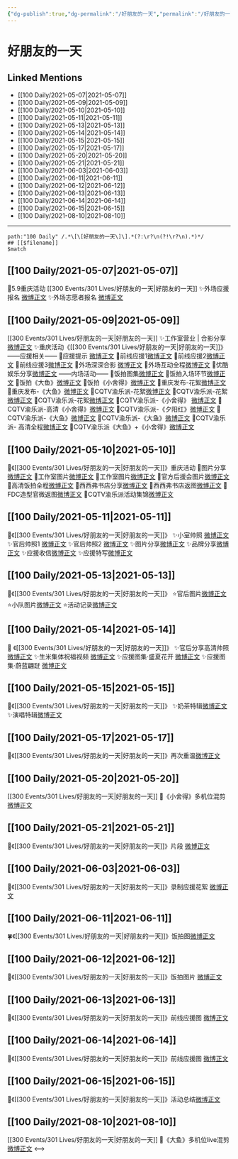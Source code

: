 ```yaml
---
{"dg-publish":true,"dg-permalink":"/好朋友的一天","permalink":"/好朋友的一天/","created":"2023-04-09T16:34:47.374+08:00","updated":"2023-04-10T16:19:49.377+08:00"}
---
```


# 好朋友的一天

## Linked Mentions
- [[100 Daily/2021-05-07\|2021-05-07]]
- [[100 Daily/2021-05-09\|2021-05-09]]
- [[100 Daily/2021-05-10\|2021-05-10]]
- [[100 Daily/2021-05-11\|2021-05-11]]
- [[100 Daily/2021-05-13\|2021-05-13]]
- [[100 Daily/2021-05-14\|2021-05-14]]
- [[100 Daily/2021-05-15\|2021-05-15]]
- [[100 Daily/2021-05-17\|2021-05-17]]
- [[100 Daily/2021-05-20\|2021-05-20]]
- [[100 Daily/2021-05-21\|2021-05-21]]
- [[100 Daily/2021-06-03\|2021-06-03]]
- [[100 Daily/2021-06-11\|2021-06-11]]
- [[100 Daily/2021-06-12\|2021-06-12]]
- [[100 Daily/2021-06-13\|2021-06-13]]
- [[100 Daily/2021-06-14\|2021-06-14]]
- [[100 Daily/2021-06-15\|2021-06-15]]
- [[100 Daily/2021-08-10\|2021-08-10]]


---

```expander
path:"100 Daily" /.*\[\[好朋友的一天\]\].*(?:\r?\n(?!\r?\n).*)*/
## [[$filename]]
$match
```
## [[100 Daily/2021-05-07\|2021-05-07]]
🌟5.9重庆活动 [[300 Events/301 Lives/好朋友的一天\|好朋友的一天]]
✨外场应援报名 [微博正文](https://m.weibo.cn/6466290670/4634236373698525)
✨外场志愿者报名 [微博正文](https://m.weibo.cn/6466290670/4634248805356761)

## [[100 Daily/2021-05-09\|2021-05-09]]
[[300 Events/301 Lives/好朋友的一天\|好朋友的一天]]
✨工作室营业 | 合影分享[微博正文](https://m.weibo.cn/6466290670/4635094528037073)
✨重庆活动《[[300 Events/301 Lives/好朋友的一天\|好朋友的一天]]》
——应援相关——
🌿应援提示 [微博正文](https://m.weibo.cn/6466290670/4634897518428626)
🌿前线应援1[微博正文](https://m.weibo.cn/6466290670/4634925645168669)
🌿前线应援2[微博正文](https://m.weibo.cn/5516625428/4634966464138359)
🌿前线应援3[微博正文](https://m.weibo.cn/5516625428/4634972772893751)
🌿外场深深合影 [微博正文](https://m.weibo.cn/6466290670/4635019949639085)
🌿外场互动全程[微博正文](https://m.weibo.cn/6466290670/4635040539740624)
🌿优酷娱乐分享[微博正文](https://m.weibo.cn/6466290670/4635080339753526)
——内场活动——
🌿饭拍图集[微博正文](https://m.weibo.cn/6466290670/4635102196269579)
🌿饭拍入场环节[微博正文](https://m.weibo.cn/5516625428/4635070188492888)
🌿饭拍《大鱼》[微博正文](https://m.weibo.cn/6466290670/4635090640702223)
🌿饭拍《小舍得》[微博正文](https://m.weibo.cn/6466290670/4635084840241108)
🌿重庆发布-花絮[微博正文](https://m.weibo.cn/6466290670/4635035888260368)
🌿重庆发布-《大鱼》[微博正文](https://m.weibo.cn/6466290670/4635083295690386)
🌿CQTV渝乐派-花絮[微博正文](https://m.weibo.cn/6466290670/4635035985250289)
🌿CQTV渝乐派-花絮[微博正文](https://m.weibo.cn/6466290670/4635037352332026)
🌿CQTV渝乐派-花絮[微博正文](https://m.weibo.cn/6466290670/4635085729696591)
🌿CQTV渝乐派-《小舍得》 [微博正文](https://m.weibo.cn/6466290670/4635037670838091)
🌿CQTV渝乐派-高清《小舍得》[微博正文](https://m.weibo.cn/6466290670/4635064534570912)
🌿CQTV渝乐派-《夕阳红》[微博正文](https://m.weibo.cn/6466290670/4635037964440851)
🌿CQTV渝乐派-《大鱼》[微博正文](https://m.weibo.cn/6466290670/4635039285643159)
🌿CQTV渝乐派-《大鱼》[微博正文](https://m.weibo.cn/6466290670/4635086638550281)
🌿CQTV渝乐派- 高清全程[微博正文](https://m.weibo.cn/6466290670/4635090033051941)
🌿CQTV渝乐派《大鱼》+《小舍得》[微博正文](https://m.weibo.cn/6466290670/4635047825508247)
## [[100 Daily/2021-05-10\|2021-05-10]]
🌻《[[300 Events/301 Lives/好朋友的一天\|好朋友的一天]]》重庆活动
🌵图片分享[微博正文](https://m.weibo.cn/6466290670/4635300620666005)
🌵工作室图片[微博正文](https://m.weibo.cn/7478855230/4635276020024239)
🌵工作室图片[微博正文](https://m.weibo.cn/6466290670/4635416442178563)
🌵官方后援会图片[微博正文](https://m.weibo.cn/6466290670/4635319779201627)
🌵高清饭拍全程[微博正文](https://m.weibo.cn/6466290670/4635308731400753)
🌵西西弗书店分享[微博正文](https://m.weibo.cn/6466290670/4635377094361374)
🌵西西弗书店返图[微博正文](https://m.weibo.cn/6466290670/4635255736372710)
🌵FDC造型官微返图[微博正文](https://m.weibo.cn/6466290670/4635397595864281)
🌵CQTV渝乐派活动集锦[微博正文](https://m.weibo.cn/6466290670/4635255427043309)
## [[100 Daily/2021-05-11\|2021-05-11]]
🌟《[[300 Events/301 Lives/好朋友的一天\|好朋友的一天]]》
✨小室帅照 [微博正文](https://weibo.com/6466290670/KeXaqEfy4)
✨官后帅照1 [微博正文](https://weibo.com/6466290670/KeXIHhTDy)
✨官后帅照2 [微博正文](https://weibo.com/6466290670/Kf0XsBjoP)
✨图片分享[微博正文](https://m.weibo.cn/6466290670/4635816662668247)
✨品牌分享[微博正文](https://m.weibo.cn/6466290670/4635813617078504)
✨应援收信[微博正文](https://m.weibo.cn/6466290670/4635794993842787)
✨应援特写[微博正文](https://m.weibo.cn/6466290670/4635812895396956)
## [[100 Daily/2021-05-13\|2021-05-13]]
💫《[[300 Events/301 Lives/好朋友的一天\|好朋友的一天]]》
⭐官后图片[微博正文](https://m.weibo.cn/6466290670/4636377759353596)
⭐小队图片[微博正文](https://m.weibo.cn/6466290670/4636466007509969)
⭐活动记录[微博正文](https://m.weibo.cn/6466290670/4636530721688243)
## [[100 Daily/2021-05-14\|2021-05-14]]
🌟 《[[300 Events/301 Lives/好朋友的一天\|好朋友的一天]]》
✨官后分享高清帅照 [微博正文](https://m.weibo.cn/6466290670/4636804244309220)
✨生米集体祝福视频 [微博正文](https://m.weibo.cn/6466290670/4636877199771120)
✨应援图集·盛夏花开 [微博正文](https://m.weibo.cn/6466290670/4636697230577445)
✨应援图集·蔚蓝翩跹 [微博正文](https://m.weibo.cn/6466290670/4636766134337751)
## [[100 Daily/2021-05-15\|2021-05-15]]
🍃《[[300 Events/301 Lives/好朋友的一天\|好朋友的一天]]》
✨奶茶特辑[微博正文](https://m.weibo.cn/6466290670/4637107525519991)
✨演唱特辑[微博正文](https://m.weibo.cn/6466290670/4637111728473625)
## [[100 Daily/2021-05-17\|2021-05-17]]
🌻《[[300 Events/301 Lives/好朋友的一天\|好朋友的一天]]》再次重温[微博正文](https://m.weibo.cn/6466290670/4637900156962501)
## [[100 Daily/2021-05-20\|2021-05-20]]
[[300 Events/301 Lives/好朋友的一天\|好朋友的一天]]
💫《小舍得》多机位混剪[微博正文](https://m.weibo.cn/6466290670/4638984939243784)
## [[100 Daily/2021-05-21\|2021-05-21]]
🌟《[[300 Events/301 Lives/好朋友的一天\|好朋友的一天]]》片段 [微博正文](https://weibo.com/detail/4639322357369815)

## [[100 Daily/2021-06-03\|2021-06-03]]
🌟《[[300 Events/301 Lives/好朋友的一天\|好朋友的一天]]》录制应援花絮 [微博正文](https://weibo.com/6466290670/Kiwg5a7CM)

## [[100 Daily/2021-06-11\|2021-06-11]]
🍀《[[300 Events/301 Lives/好朋友的一天\|好朋友的一天]]》饭拍图[微博正文](https://m.weibo.cn/6466290670/4646955773068594)
## [[100 Daily/2021-06-12\|2021-06-12]]
🌟《[[300 Events/301 Lives/好朋友的一天\|好朋友的一天]]》饭拍图片 [微博正文](https://m.weibo.cn/6466290670/4647254487469309)

## [[100 Daily/2021-06-13\|2021-06-13]]
💫《[[300 Events/301 Lives/好朋友的一天\|好朋友的一天]]》前线应援图 [微博正文](https://m.weibo.cn/6466290670/4647643215303059)
## [[100 Daily/2021-06-14\|2021-06-14]]
💫《[[300 Events/301 Lives/好朋友的一天\|好朋友的一天]]》前线应援图 [微博正文](https://m.weibo.cn/6466290670/4648048880258402)
## [[100 Daily/2021-06-15\|2021-06-15]]
💫《[[300 Events/301 Lives/好朋友的一天\|好朋友的一天]]》活动总结[微博正文](https://m.weibo.cn/6466290670/4648296314307296)

## [[100 Daily/2021-08-10\|2021-08-10]]
[[300 Events/301 Lives/好朋友的一天\|好朋友的一天]]
🌟《大鱼》多机位live混剪[微博正文](https://m.weibo.cn/6466290670/4668636729444879)
<-->